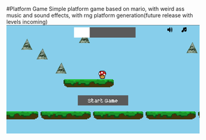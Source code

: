 #Platform Game
Simple platform game based on mario, with weird ass music and sound effects, with rng platform generation(future release with levels incoming)
![screenshot](/game.png)
